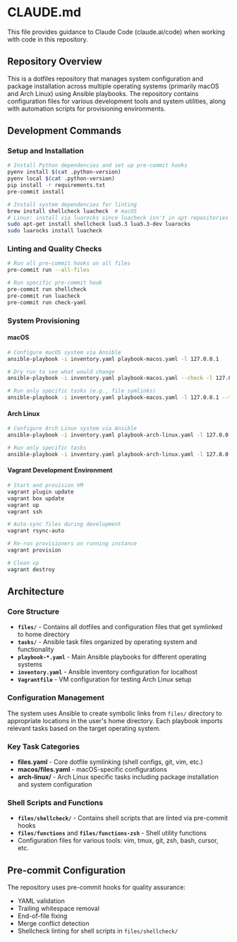 # CLAUDE.md

This file provides guidance to Claude Code (claude.ai/code) when working with code in this repository.

## Repository Overview

This is a dotfiles repository that manages system configuration and package installation across multiple operating systems (primarily macOS and Arch Linux) using Ansible playbooks. The repository contains configuration files for various development tools and system utilities, along with automation scripts for provisioning environments.

## Development Commands

### Setup and Installation
```bash
# Install Python dependencies and set up pre-commit hooks
pyenv install $(cat .python-version)
pyenv local $(cat .python-version)
pip install -r requirements.txt
pre-commit install

# Install system dependencies for linting
brew install shellcheck luacheck  # macOS
# Linux: install via luarocks since luacheck isn't in apt repositories
sudo apt-get install shellcheck lua5.3 lua5.3-dev luarocks
sudo luarocks install luacheck
```

### Linting and Quality Checks
```bash
# Run all pre-commit hooks on all files
pre-commit run --all-files

# Run specific pre-commit hook
pre-commit run shellcheck
pre-commit run luacheck
pre-commit run check-yaml
```

### System Provisioning

#### macOS
```bash
# Configure macOS system via Ansible
ansible-playbook -i inventory.yaml playbook-macos.yaml -l 127.0.0.1

# Dry run to see what would change
ansible-playbook -i inventory.yaml playbook-macos.yaml --check -l 127.0.0.1

# Run only specific tasks (e.g., file symlinks)
ansible-playbook -i inventory.yaml playbook-macos.yaml -l 127.0.0.1 --tags 'files'
```

#### Arch Linux
```bash
# Configure Arch Linux system via Ansible
ansible-playbook -i inventory.yaml playbook-arch-linux.yaml -l 127.0.0.1

# Run only specific tasks
ansible-playbook -i inventory.yaml playbook-arch-linux.yaml -l 127.0.0.1 --tags 'files'
```

#### Vagrant Development Environment
```bash
# Start and provision VM
vagrant plugin update
vagrant box update
vagrant up
vagrant ssh

# Auto-sync files during development
vagrant rsync-auto

# Re-run provisioners on running instance
vagrant provision

# Clean up
vagrant destroy
```

## Architecture

### Core Structure
- **`files/`** - Contains all dotfiles and configuration files that get symlinked to home directory
- **`tasks/`** - Ansible task files organized by operating system and functionality
- **`playbook-*.yaml`** - Main Ansible playbooks for different operating systems
- **`inventory.yaml`** - Ansible inventory configuration for localhost
- **`Vagrantfile`** - VM configuration for testing Arch Linux setup

### Configuration Management
The system uses Ansible to create symbolic links from `files/` directory to appropriate locations in the user's home directory. Each playbook imports relevant tasks based on the target operating system.

### Key Task Categories
- **files.yaml** - Core dotfile symlinking (shell configs, git, vim, etc.)
- **macos/files.yaml** - macOS-specific configurations
- **arch-linux/** - Arch Linux specific tasks including package installation and system configuration

### Shell Scripts and Functions
- **`files/shellcheck/`** - Contains shell scripts that are linted via pre-commit hooks
- **`files/functions`** and **`files/functions-zsh`** - Shell utility functions
- Configuration files for various tools: vim, tmux, git, zsh, bash, cursor, etc.

## Pre-commit Configuration
The repository uses pre-commit hooks for quality assurance:
- YAML validation
- Trailing whitespace removal
- End-of-file fixing
- Merge conflict detection
- Shellcheck linting for shell scripts in `files/shellcheck/`
